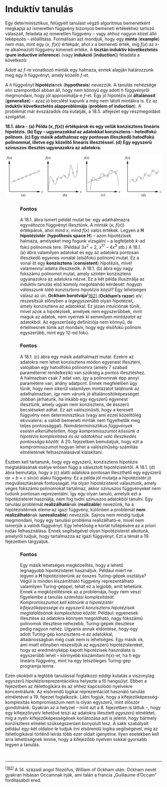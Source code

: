 <?xml version="1.0" encoding="UTF-8" standalone="no"?>

<html xmlns="http://www.w3.org/1999/xhtml"><head><meta name="generator" content="DocBook XSL Stylesheets V1.76.1"/></head><body><div class="section" title="Induktív tanulás"><div class="titlepage"><div><div><h1 class="title"><a id="id720898"/>Induktív tanulás</h1></div></div></div><p>Egy determinisztikus, felügyelt tanulást végző algoritmus bemenetként megkapja az ismeretlen függvény bizonyos bemeneti értékekhez tartozó válaszait, feladata az ismeretlen függvény – vagy ahhoz nagyon közel álló leképezés – előállítása. Formálisan azt mondjuk, hogy egy <span class="strong"><strong>minta</strong></span> (<span class="strong"><strong>example</strong></span>) nem más, mint egy (<span class="emphasis"><em>x</em></span>, <span class="emphasis"><em>f</em></span>(<span class="emphasis"><em>x</em></span>)) értékpár, ahol <span class="emphasis"><em>x</em></span> a bemeneti érték, míg <span class="emphasis"><em>f</em></span>(<span class="emphasis"><em>x</em></span>) az <span class="emphasis"><em>x</em></span>-re alkalmazott függvény kimeneti értéke. A <span class="strong"><strong>tisztán induktív következtetés</strong></span> (<span class="strong"><strong>pure inductive inference</strong></span>) (vagy<span class="strong"><strong> indukció</strong></span> [<span class="strong"><strong>induction</strong></span>]) feladata a következő:</p><p>Adott az <span class="emphasis"><em>f</em></span>-re vonatkozó minták egy halmaza, ennek alapján határozzunk meg egy <span class="emphasis"><em>h</em></span> függvényt, amely közelíti <span class="emphasis"><em>f</em></span>-et.</p><p>A <span class="emphasis"><em>h</em></span> függvényt <span class="strong"><strong>hipotézis</strong></span>nek (<span class="strong"><strong>hypothesis</strong></span>) nevezzük. A tanulás nehézsége elvi szempontból abban áll, hogy nem könnyű egy adott <span class="emphasis"><em>h</em></span> függvényről megmondani, hogy jól approximálja-e <span class="emphasis"><em>f</em></span>-et. Egy jó hipotézis jól <span class="strong"><strong>általánosít</strong></span> (<span class="strong"><strong>generalize</strong></span>) – azaz jó becslést kapunk a még nem látott mintákra is. Ez az <span class="strong"><strong>induktív következtetés alapproblémája</strong></span> (<span class="strong"><strong>problem of induction</strong></span>). A problémát már évszázadok óta kutatják, a 18.5. alfejezet egy részmegoldást szolgáltat.</p><a id="ID_752_oldal"/><div class="figure"><a id="id721018"/><p class="title"><strong>18.1. ábra - (a) Példa (<span class="emphasis"><em>x</em></span>, <span class="emphasis"><em>f</em></span>(<span class="emphasis"><em>x</em></span>)) értékpárok és egy velük konzisztens lineáris hipotézis. (b) Egy – ugyanazokkal az adatokkal konzisztens – hetedfokú polinom. (c) Egy másik adathalmaz egy pontosan illeszkedő hatodfokú polinommal, illetve egy közelítő lineáris illesztéssel. (d) Egy egyszerű szinuszos illesztés ugyanazokra az adatokra.</strong></p><div class="figure-contents"><div class="mediaobject"><img src="kepek/18-01.png" alt="(a) Példa (x, f(x)) értékpárok és egy velük konzisztens lineáris hipotézis. (b) Egy – ugyanazokkal az adatokkal konzisztens – hetedfokú polinom. (c) Egy másik adathalmaz egy pontosan illeszkedő hatodfokú polinommal, illetve egy közelítő lineáris illesztéssel. (d) Egy egyszerű szinuszos illesztés ugyanazokra az adatokra."/></div></div></div><div class="important" title="Fontos" style="margin-left: 0.5in; margin-right: 0.5in;"><h3 class="title">Fontos</h3><p>A 18.1. ábra ismert példát mutat be: egy adathalmazra egyváltozós függvényt illesztünk. A minták (<span class="emphasis"><em>x</em></span>, <span class="emphasis"><em>f</em></span>(<span class="emphasis"><em>x</em></span>)) értékpárok, ahol mind <span class="emphasis"><em>x</em></span>, mind <span class="emphasis"><em>f</em></span>(<span class="emphasis"><em>x</em></span>) valós értékek. Legyen a <span class="strong"><strong>H</strong></span> <span class="strong"><strong>hipotézistér</strong></span> (<span class="strong"><strong>hypothesis space</strong></span> <span class="strong"><strong>H</strong></span>) – azon hipotézisek halmaza, amelyeket meg fogunk vizsgálni – a legfeljebb <span class="emphasis"><em>k</em></span>-ad fokú polinomok tere. (Például 3<span class="emphasis"><em>x</em></span><sup>2</sup> + 2, <span class="emphasis"><em>x</em></span><sup>17</sup> – 4<span class="emphasis"><em>x</em></span><sup>3</sup> stb.) A 18.1. (a) ábra valamilyen adatokat és egy az adatokra pontosan illeszkedő egyenes vonalat (elsőfokú polinom) mutat. Ez a vonal itt egy <span class="strong"><strong>konzisztens</strong></span> (<span class="strong"><strong>consistent</strong></span>) hipotézis, mivel valamennyi adatra illeszkedik. A 18.1. (b) ábra egy nagy fokszámú polinomot mutat, amely szintén konzisztens ugyanazokra az adatokra nézve. Ez a két példa illusztrálja az induktív tanulás első komoly megoldandó kérdését: <span class="emphasis"><em>hogyan válasszunk több konzisztens hipotézis közül?</em></span> Egy lehetséges válasz az ún. <span class="strong"><strong>Ockham borotvája</strong></span><sup>[<a id="id721123" href="#ftn.id721123" class="footnote">182</a>]</sup> (<span class="strong"><strong>Ockham’s razor</strong></span>) elv: részesítsük előnyben a <span class="emphasis"><em>legegyszerűbb</em></span> olyan hipotézist, amely konzisztens az adatokkal. Ez józan intuíciónak tűnik, mivel azok a hipotézisek, amelyek nem egyszerűbbek, mint maguk az adatok, nem nyernek ki semmilyen <span class="emphasis"><em>mintázatot</em></span> az adatokból. Az egyszerűség definíciója nem könnyű, de értelmesnek tűnik azt mondani, hogy egy elsőfokú polinom egyszerűbb, mint egy 12-ed fokú.</p></div><div class="important" title="Fontos" style="margin-left: 0.5in; margin-right: 0.5in;"><h3 class="title">Fontos</h3><p>A 18.1. (c) ábra egy másik adathalmazt mutat. Ezekre az adatokra nem lehet konzisztens módon egyenest illeszteni, valójában egy hatodfokú polinomra (amely 7 szabad paraméterrel rendelkezik) van szükség a pontos illesztéshez. A halmazban csak 7 adat van, így a polinomnak épp annyi paramétere van, ahány adatpont. Ennek megfelelően úgy tűnik, hogy nem sikerül valamilyen mintázatot találnunk az adathalmazban, így nem várunk jó általánosítóképességet. Jobban járhatunk, ha inkább egy egyszerű egyenest illesztünk, amely ugyan nem konzisztens, de ésszerű becsléseket adhat. Ez azt valószínűsíti, hogy a keresett függvény nem determinisztikus (vagy ami ezzel közelítőleg ekvivalens: a valódi bemeneti minták nem figyelhetők meg teljes pontossággal). <span class="emphasis"><em>Nemdeterminisztikus függvények esetén elkerülhetetlen, hogy kompromisszumot kössünk a hipotézis komplexitása és az adatokhoz való illeszkedés pontossága között.</em></span> A 20. fejezetben bemutatjuk, hogy ezt a kompromisszumot hogyan lehet a valószínűség-számítás elméletének felhasználásával kialakítani.</p></div><p>Észben kell tartanunk, hogy egy egyszerű, konzisztens hipotézis megtalálásának esélye erősen függ a választott hipotézistértől. A 18.1. (d) ábra bemutatja, hogy a (c) alatti adatokra pontosan illeszthető egy egyszerű<span class="emphasis"><em> ax </em></span>+<span class="emphasis"><em> b </em></span>+<span class="emphasis"><em> c </em></span>sin(<span class="emphasis"><em>x</em></span>) alakú függvény. Ez a példa jól mutatja a hipotézistér jó megválasztásának fontosságát. Ha olyan hipotézisteret választunk, amely véges fokszámú polinomokat tartalmaz, akkor szinuszos függvényeket nem tudunk pontosan reprezentálni. Így egy olyan tanuló, amelyik ezt a hipotézisteret használja, nem fog tudni szinuszos adatokból tanulni. Egy tanulási problémát <span class="strong"><strong>realizálható</strong></span>nak (<span class="strong"><strong>realizable</strong></span>) nevezünk, ha a hipotézistérnek eleme az igazi függvény, különben a problémát <span class="strong"><strong>nem realizálható</strong></span>nak (<span class="strong"><strong>unrealizable</strong></span>) nevezzük. Sajnos nem mindig tudjuk megmondani, hogy egy tanulási probléma realizálható-e, mivel nem ismerjük a valódi függvényt. Egy lehetőség e korlát túllépésére az a priori tudás felhasználása. Ennek segítségével olyan hipotézisteret alkotunk, amelyről tudjuk, hogy tartalmazza az igazi függvényt. Ezt a témát a 19. fejezetben tárgyaljuk.</p><div class="important" title="Fontos" style="margin-left: 0.5in; margin-right: 0.5in;"><h3 class="title">Fontos</h3><p>Egy másik lehetséges megközelítés, hogy a lehető legnagyobb hipotézisteret használjuk. Például miért ne legyen a <span class="strong"><strong>H</strong></span> hipotézisterünk az összes Turing-gépek osztálya? Végül is minden kiszámítható függvény reprezentálható valamilyen Turing-géppel, tehát ez a legjobb, amit tehetünk. Ennek a megközelítésnek az a problémája, hogy nem veszi figyelembe a tanulás <span class="emphasis"><em>számítási komplexitását</em></span>. <span class="emphasis"><em>Kompromisszumot kell kötnünk a hipotézistér kifejezőképessége és egyszerű konzisztens hipotézisek megtalálásának komplexitása között.</em></span> Például: egyenesek illesztése az adatokra könnyen megoldható, nagy fokszámú polinomok illesztése nehezebb, Turing-gépek illesztése pedig nagyon nehéz. Ugyanis annak eldöntése, hogy egy adott Turing-gép konzisztens-e az adatokkal, általánosságban még csak nem is lehetséges. Egy másik ok, ami miatt előnyben részesítjük az egyszerű hipotézistereket, hogy az eredményképp kapott hipotézisek használata is egyszerűbb lehet – könnyebb kiszámítani <span class="emphasis"><em>h</em></span>(<span class="emphasis"><em>x</em></span>)-et, ha <span class="emphasis"><em>h</em></span> egy lineáris függvény, mint ha egy tetszőleges Turing-gép programja lenne.</p></div><p>Ezen okokból a legtöbb tanulással foglalkozó eddigi kutatás a viszonylag egyszerű hipotézisreprezentációkra helyezte a fő hangsúlyt. Ebben a fejezetben az ítéletlogikára és az ehhez kapcsolódó nyelvekre koncentrálunk. Az elsőrendű logikai reprezentációt használó tanulás elméletével a 19. fejezet foglalkozik. Látni fogjuk, hogy a kifejezőképesség-komplexitás kompromisszum nem is olyan egyszerű, mint először gondolnánk. Gyakran az a helyzet – mint azt a 8. fejezetben is láttuk –, hogy egy kifejezőnyelv lehetővé teszi az adatokra illesztett <span class="emphasis"><em>egyszerű</em></span> elméletet, míg a nyelv kifejezőképességének korlátozása azt is jelenti, hogy bármely konzisztens elmélet szükségszerűen bonyolult lesz. A sakk szabályait például egy-két oldalon le tudjuk írni elsőrendű logika segítségével, míg az ítéletlogikával történő leírás több ezer oldalt igényelne. Ilyen esetekben kell arra lehetőségnek lennie, hogy a kifejezőbb nyelven sokkal gyorsabb legyen a tanulás.</p><div class="footnotes"><br/><hr/><div class="footnote"><p class="footnote text"><sup>[<a id="ftn.id721123" href="#id721123" class="para">182</a>] </sup> A 14. századi angol filozófus, William of Ockham után. Ockham nevét gyakran hibásan Occamnak írják, ami talán a francia „Guillaume d’Occam” fordításából ered.</p></div></div></div></body></html>
